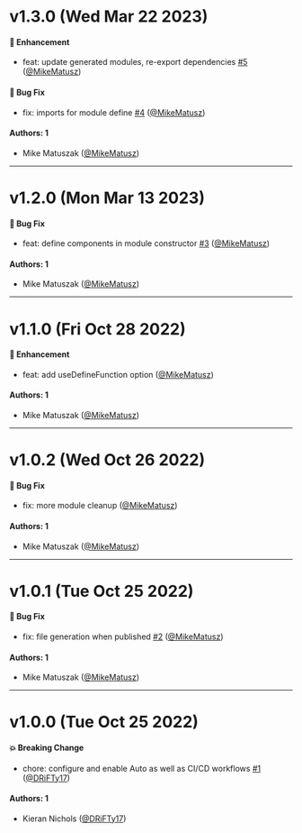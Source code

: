 # v1.3.0 (Wed Mar 22 2023)

#### 🚀 Enhancement

- feat: update generated modules, re-export dependencies [#5](https://github.com/tyler-technologies-oss/forge-schematics/pull/5) ([@MikeMatusz](https://github.com/MikeMatusz))

#### 🐛 Bug Fix

- fix: imports for module define [#4](https://github.com/tyler-technologies-oss/forge-schematics/pull/4) ([@MikeMatusz](https://github.com/MikeMatusz))

#### Authors: 1

- Mike Matuszak ([@MikeMatusz](https://github.com/MikeMatusz))

---

# v1.2.0 (Mon Mar 13 2023)

#### 🐛 Bug Fix

- feat: define components in module constructor [#3](https://github.com/tyler-technologies-oss/forge-schematics/pull/3) ([@MikeMatusz](https://github.com/MikeMatusz))

#### Authors: 1

- Mike Matuszak ([@MikeMatusz](https://github.com/MikeMatusz))

---

# v1.1.0 (Fri Oct 28 2022)

#### 🚀 Enhancement

- feat: add useDefineFunction option ([@MikeMatusz](https://github.com/MikeMatusz))

#### Authors: 1

- Mike Matuszak ([@MikeMatusz](https://github.com/MikeMatusz))

---

# v1.0.2 (Wed Oct 26 2022)

#### 🐛 Bug Fix

- fix: more module cleanup ([@MikeMatusz](https://github.com/MikeMatusz))

#### Authors: 1

- Mike Matuszak ([@MikeMatusz](https://github.com/MikeMatusz))

---

# v1.0.1 (Tue Oct 25 2022)

#### 🐛 Bug Fix

- fix: file generation when published [#2](https://github.com/tyler-technologies-oss/forge-schematics/pull/2) ([@MikeMatusz](https://github.com/MikeMatusz))

#### Authors: 1

- Mike Matuszak ([@MikeMatusz](https://github.com/MikeMatusz))

---

# v1.0.0 (Tue Oct 25 2022)

#### 💥 Breaking Change

- chore: configure and enable Auto as well as CI/CD workflows [#1](https://github.com/tyler-technologies-oss/forge-schematics/pull/1) ([@DRiFTy17](https://github.com/DRiFTy17))

#### Authors: 1

- Kieran Nichols ([@DRiFTy17](https://github.com/DRiFTy17))
